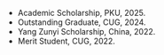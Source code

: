 * Academic Scholarship, PKU, 2025.
* Outstanding Graduate, CUG, 2024.
* Yang Zunyi Scholarship, China, 2022.
* Merit Student, CUG, 2022.
